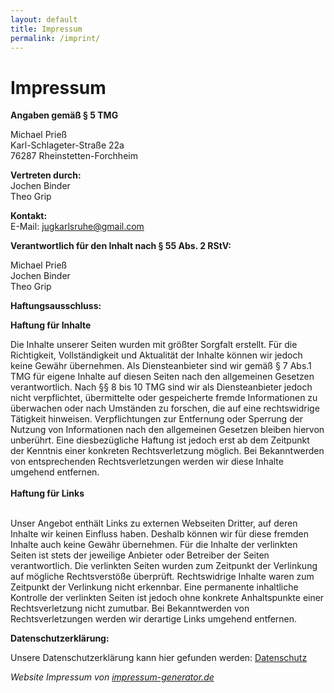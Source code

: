 ```yaml
---
layout: default
title: Impressum
permalink: /imprint/
---
```


<h1>Impressum</h1>

<strong>Angaben gemäß § 5 TMG</strong>

<p>
    Michael Prieß<br>
    Karl-Schlageter-Straße 22a<br>
    76287 Rheinstetten-Forchheim<br>
</p>
<p>
    <strong>Vertreten durch: </strong><br>
    Jochen Binder<br>
    Theo Grip
</p>
<p>
    <strong>Kontakt:</strong><br>
    E-Mail: <a href='mailto:jugkarlsruhe@gmail.com'>jugkarlsruhe@gmail.com</a>
</p>

<strong>Verantwortlich für den Inhalt nach § 55 Abs. 2 RStV:</strong>

<p>
    Michael Prieß<br>
    Jochen Binder<br>
    Theo Grip
</p>

<strong>Haftungsausschluss: </strong>

<p>
    <strong>Haftung für Inhalte</strong>
    <br>

Die Inhalte unserer Seiten wurden mit größter Sorgfalt erstellt. Für die Richtigkeit, Vollständigkeit und Aktualität der Inhalte können wir jedoch keine Gewähr übernehmen. Als Diensteanbieter sind wir gemäß § 7 Abs.1 TMG für eigene Inhalte auf diesen Seiten nach den allgemeinen Gesetzen verantwortlich. Nach §§ 8 bis 10 TMG sind wir als Diensteanbieter jedoch nicht verpflichtet, übermittelte oder gespeicherte fremde Informationen zu überwachen oder nach Umständen zu forschen, die auf eine rechtswidrige Tätigkeit hinweisen. Verpflichtungen zur Entfernung oder Sperrung der Nutzung von Informationen nach den allgemeinen Gesetzen bleiben hiervon unberührt. Eine diesbezügliche Haftung ist jedoch erst ab dem Zeitpunkt der Kenntnis einer konkreten Rechtsverletzung möglich. Bei Bekanntwerden von entsprechenden Rechtsverletzungen werden wir diese Inhalte umgehend entfernen.<br>
<br>
    <strong>Haftung für Links</strong><br>
    <br>

Unser Angebot enthält Links zu externen Webseiten Dritter, auf deren Inhalte wir keinen Einfluss haben. Deshalb können wir für diese fremden Inhalte auch keine Gewähr übernehmen. Für die Inhalte der verlinkten Seiten ist stets der jeweilige Anbieter oder Betreiber der Seiten verantwortlich. Die verlinkten Seiten wurden zum Zeitpunkt der Verlinkung auf mögliche Rechtsverstöße überprüft. Rechtswidrige Inhalte waren zum Zeitpunkt der Verlinkung nicht erkennbar. Eine permanente inhaltliche Kontrolle der verlinkten Seiten ist jedoch ohne konkrete Anhaltspunkte einer Rechtsverletzung nicht zumutbar. Bei Bekanntwerden von Rechtsverletzungen werden wir derartige Links umgehend entfernen.
</p>

<strong>Datenschutzerklärung: </strong>

<p>
    Unsere Datenschutzerklärung kann hier gefunden werden:
    <a href="{{ site.baseurl }}/privacy/">Datenschutz</a>
</p>

<p>
<em>Website Impressum von <a href="http://www.impressum-generator.de">impressum-generator.de</a></em>
</p>
